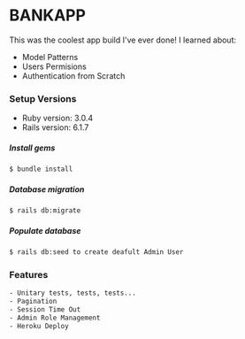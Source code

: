 # BANKAPP

This was the coolest app build I've ever done! I learned about:

* Model Patterns
* Users Permisions
* Authentication from Scratch

### Setup Versions
* Ruby version: 3.0.4
* Rails version: 6.1.7

##### Install gems
```sh
$ bundle install
```
##### Database migration
```sh
$ rails db:migrate 
```
##### Populate database
```sh
$ rails db:seed to create deafult Admin User
```
### Features
```sh
- Unitary tests, tests, tests...
- Pagination
- Session Time Out
- Admin Role Management
- Heroku Deploy
```